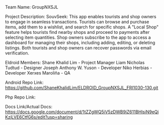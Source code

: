 Team Name: GroupNXSJL

Project Description: 
SouvSeek: This app enables tourists and shop owners to engage in seamless transactions. Tourists can browse and purchase items, add them to a wishlist, and search for specific shops. A "Local Shop" feature helps tourists find nearby shops and proceed to payments after selecting item quantities. Shop owners subscribe to the app to access a dashboard for managing their shops, including adding, editing, or deleting listings. Both tourists and shop owners can recover passwords via email verification.


Eldroid Members:
Shane Khalid Lim - Project Manager
Liam Nicholas Tudtud - Designer
Joseph Anthony W. Yuson - Developer
Niko Herbias - Developer
Xerxes Maroliña - QA


Android Repo Link: https://github.com/ShaneKhalidLim/ELDROID_GroupNXSJL_FRI1030-130.git

Php Repo Link:

Docs Link/Actual Docs: https://docs.google.com/document/d/1tZZgWQ5iV5zDWB9iZ611BHlsiN9eQiKzjLVE6CtfG6s/edit?usp=sharing

